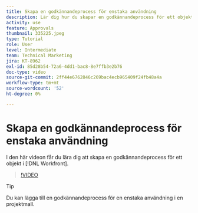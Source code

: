 ```yaml
---
title: Skapa en godkännandeprocess för enstaka användning
description: Lär dig hur du skapar en godkännandeprocess för ett objekt i Workfront.
activity: use
feature: Approvals
thumbnail: 335225.jpeg
type: Tutorial
role: User
level: Intermediate
team: Technical Marketing
jira: KT-8962
exl-id: 85d28b54-72a6-4dd1-bac8-8e7ffb3e2b76
doc-type: video
source-git-commit: 2ff44e6762846c269bac4ecb965409f24fb48a4a
workflow-type: tm+mt
source-wordcount: '52'
ht-degree: 0%

---
```


# Skapa en godkännandeprocess för enstaka användning

I den här videon får du lära dig att skapa en godkännandeprocess för ett objekt i [!DNL  Workfront].

>[!VIDEO](https://video.tv.adobe.com/v/335225/?quality=12&learn=on)

>[!TIP]
>
>Du kan lägga till en godkännandeprocess för en enstaka användning i en projektmall.

